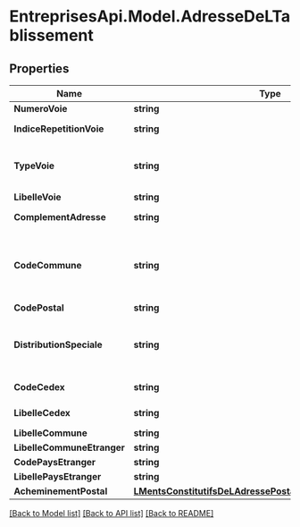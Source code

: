 # EntreprisesApi.Model.AdresseDeLTablissement

## Properties

Name | Type | Description | Notes
------------ | ------------- | ------------- | -------------
**NumeroVoie** | **string** |  | 
**IndiceRepetitionVoie** | **string** | Plus d&#39;informations dans la documentation Insee de l&#39;API Sirene : https://www.sirene.fr/sirene/public/variable/indrep | 
**TypeVoie** | **string** | Le type de la voie de localisation est indiquée en abrégé et en majuscules. L&#39;information n&#39;est pas toujours renseignée. Pour certaines petites communes, l&#39;information n&#39;existe pas.     Plus d&#39;informations dans la documentation Insee de l&#39;API Sirene : https://www.sirene.fr/sirene/public/variable/typvoie | 
**LibelleVoie** | **string** |  | 
**ComplementAdresse** | **string** | Le complément d&#39;adresse correspond à des éléments situés à l&#39;extérieur du bâtiment qui permettent de compléter l&#39;adresse (résidence, bâtiment, entrée, etc..) | 
**CodeCommune** | **string** | Le code commune désigne le code de la commune de localisation de l&#39;établissement. Le code renvoyé correspond à la date de l&#39;appel, ce qui implique que toute modification du code commune est repercutée sur l&#39;ensemble des établissements concernés, y compris ceux qui sont fermés. Cette valeur est à &#39;null&#39; pour les entreprises à l&#39;étranger.     Les codes sont listés dans la table d&#39;appartenance géographique fournie par l&#39;Insee et disponible ici: https://www.insee.fr/fr/information/2028028 | 
**CodePostal** | **string** |  | 
**DistributionSpeciale** | **string** | La distribution spéciale reprend les éléments particuliers qui accompagnent une adresse de distribution spéciale, la modalité la plus connue étant les adresses en &#39;CEDEX&#39;.     Plus d&#39;informations dans la documentation Insee de l&#39;API Sirene : * https://www.sirene.fr/sirene/public/variable/distributionSpecialeEtablissement * https://www.sirene.fr/sirene/public/variable/l5-disp | 
**CodeCedex** | **string** | Plus d&#39;informations : https://fr.wikipedia.org/wiki/Courrier_d%27entreprise_%C3%A0_distribution_exceptionnelle | 
**LibelleCedex** | **string** | Ce champ indique le libellé correspondant au code cedex de l&#39;établissement. Si le code cedex est à &#39;null&#39;, ce champ est également à &#39;null&#39;. | 
**LibelleCommune** | **string** | Cette valeur est à &#39;null&#39; pour les établissements à l&#39;étranger. | 
**LibelleCommuneEtranger** | **string** | Cette valeur est à &#39;null&#39; pour les établissements en France. | 
**CodePaysEtranger** | **string** | La nomenclature des codes pays se trouve ici: https://www.insee.fr/fr/information/2028273 | 
**LibellePaysEtranger** | **string** |  | 
**AcheminementPostal** | [**LMentsConstitutifsDeLAdressePostalePourSonAcheminement**](LMentsConstitutifsDeLAdressePostalePourSonAcheminement.md) |  | 

[[Back to Model list]](../README.md#documentation-for-models) [[Back to API list]](../README.md#documentation-for-api-endpoints) [[Back to README]](../README.md)

